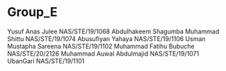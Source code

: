 # Group_E
Yusuf Anas Julee NAS/STE/19/1068
Abdulhakeem Shagumba
Muhammad Shittu NAS/STE/19/1074
Abusufiyan Yahaya NAS/STE/19/1106
Usman Mustapha Sareena NAS/STE/19/1102
Muhammad Fatihu Bubuche NAS/STE/20/2126
Muhammad Auwal Abdulmajid NAS/STE/19/1071
UbanGari NAS/STE/19/1101
